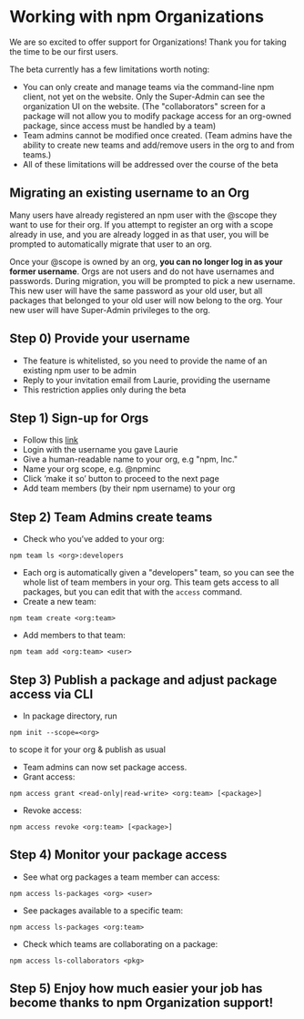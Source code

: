 <!--
title: 15 - Working with Organizations
featured: true
-->

# **Working with npm Organizations**
We are so excited to offer support for Organizations! Thank you for taking the time to be our first users.

The beta currently has a few limitations worth noting:
* You can only create and manage teams via the command-line npm client, not yet on the website. Only the Super-Admin can see the organization UI on the website. (The "collaborators" screen for a package will not allow you to modify package access for an org-owned package, since access must be handled by a team)
* Team admins cannot be modified once created. (Team admins have the ability to create new teams and add/remove users in the org to and from teams.)
* All of these limitations will be addressed over the course of the beta

## Migrating an existing username to an Org
Many users have already registered an npm user with the @scope they want to use for their org. If you attempt to register an org with a scope already in use, and you are already logged in as that user, you will be prompted to automatically migrate that user to an org.

Once your @scope is owned by an org, **you can no longer log in as your former username**. Orgs are not users and do not have usernames and passwords. During migration, you will be prompted to pick a new username. This new user will have the same password as your old user, but all packages that belonged to your old user will now belong to the org. Your new user will have Super-Admin privileges to the org.

## **Step 0)** Provide your username
* The feature is whitelisted, so you need to provide the name of an existing npm user to be admin
* Reply to your invitation email from Laurie, providing the username
* This restriction applies only during the beta

## **Step 1)** Sign-up for Orgs
* Follow this [link](https://www.npmjs.com/org?join-beta)
* Login with the username you gave Laurie
* Give a human-readable name to your org, e.g "npm, Inc."
* Name your org scope, e.g. @npminc
* Click ‘make it so’ button to proceed to the next page
* Add team members (by their npm username) to your org

## **Step 2)**  Team Admins create teams
* Check who you’ve added to your org:
```
npm team ls <org>:developers
```
* Each org is automatically given a "developers" team, so you can see the whole list of team members in your org. This team gets access to all packages, but you can edit that with the `access` command.
* Create a new team:
```
npm team create <org:team>
```
* Add members to that team:
```
npm team add <org:team> <user>
```

## **Step 3)** Publish a package and adjust package access via CLI
* In package directory, run
```
npm init --scope=<org>
```
to scope it for your org & publish as usual
* Team admins can now set package access.
* Grant access:  
```
npm access grant <read-only|read-write> <org:team> [<package>]
```
* Revoke access:
```
npm access revoke <org:team> [<package>]
```

## **Step 4)** Monitor your package access
* See what org packages a team member can access:
```
npm access ls-packages <org> <user>
```
* See packages available to a specific team:
```
npm access ls-packages <org:team>
```
* Check which teams are collaborating on a package:
```
npm access ls-collaborators <pkg>
```
## **Step 5)** Enjoy how much easier your job has become thanks to npm Organization support!
